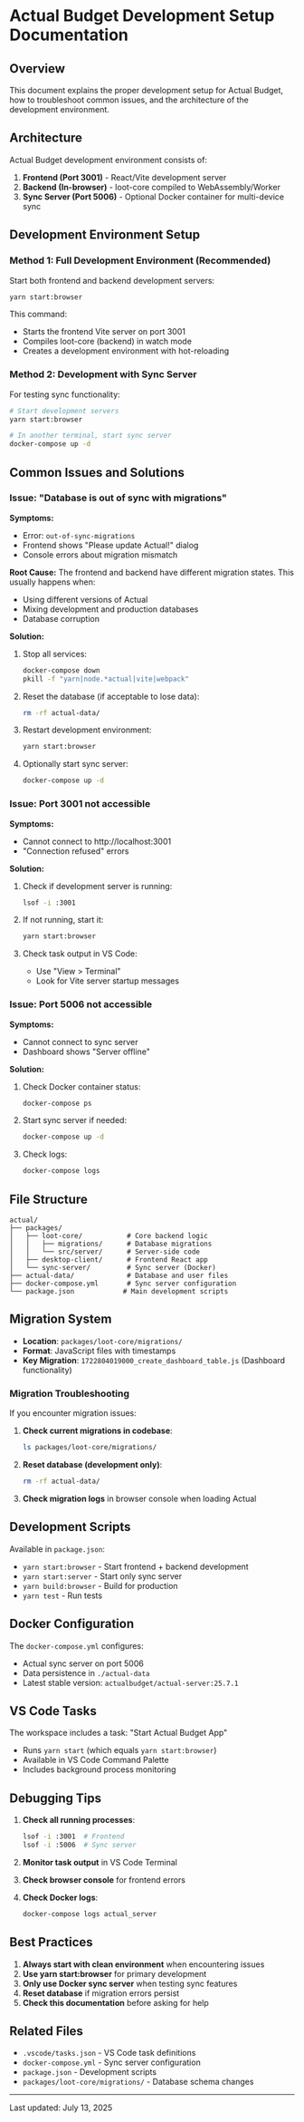 # Actual Budget Development Setup Documentation

## Overview
This document explains the proper development setup for Actual Budget, how to troubleshoot common issues, and the architecture of the development environment.

## Architecture

Actual Budget development environment consists of:

1. **Frontend (Port 3001)** - React/Vite development server
2. **Backend (In-browser)** - loot-core compiled to WebAssembly/Worker
3. **Sync Server (Port 5006)** - Optional Docker container for multi-device sync

## Development Environment Setup

### Method 1: Full Development Environment (Recommended)

Start both frontend and backend development servers:

```bash
yarn start:browser
```

This command:
- Starts the frontend Vite server on port 3001
- Compiles loot-core (backend) in watch mode
- Creates a development environment with hot-reloading

### Method 2: Development with Sync Server

For testing sync functionality:

```bash
# Start development servers
yarn start:browser

# In another terminal, start sync server
docker-compose up -d
```

## Common Issues and Solutions

### Issue: "Database is out of sync with migrations"

**Symptoms:**
- Error: `out-of-sync-migrations`
- Frontend shows "Please update Actual!" dialog
- Console errors about migration mismatch

**Root Cause:**
The frontend and backend have different migration states. This usually happens when:
- Using different versions of Actual
- Mixing development and production databases
- Database corruption

**Solution:**
1. Stop all services:
   ```bash
   docker-compose down
   pkill -f "yarn|node.*actual|vite|webpack"
   ```

2. Reset the database (if acceptable to lose data):
   ```bash
   rm -rf actual-data/
   ```

3. Restart development environment:
   ```bash
   yarn start:browser
   ```

4. Optionally start sync server:
   ```bash
   docker-compose up -d
   ```

### Issue: Port 3001 not accessible

**Symptoms:**
- Cannot connect to http://localhost:3001
- "Connection refused" errors

**Solution:**
1. Check if development server is running:
   ```bash
   lsof -i :3001
   ```

2. If not running, start it:
   ```bash
   yarn start:browser
   ```

3. Check task output in VS Code:
   - Use "View > Terminal" 
   - Look for Vite server startup messages

### Issue: Port 5006 not accessible

**Symptoms:**
- Cannot connect to sync server
- Dashboard shows "Server offline"

**Solution:**
1. Check Docker container status:
   ```bash
   docker-compose ps
   ```

2. Start sync server if needed:
   ```bash
   docker-compose up -d
   ```

3. Check logs:
   ```bash
   docker-compose logs
   ```

## File Structure

```
actual/
├── packages/
│   ├── loot-core/           # Core backend logic
│   │   ├── migrations/      # Database migrations
│   │   └── src/server/      # Server-side code
│   ├── desktop-client/      # Frontend React app
│   └── sync-server/         # Sync server (Docker)
├── actual-data/             # Database and user files
├── docker-compose.yml       # Sync server configuration
└── package.json            # Main development scripts
```

## Migration System

- **Location**: `packages/loot-core/migrations/`
- **Format**: JavaScript files with timestamps
- **Key Migration**: `1722804019000_create_dashboard_table.js` (Dashboard functionality)

### Migration Troubleshooting

If you encounter migration issues:

1. **Check current migrations in codebase**:
   ```bash
   ls packages/loot-core/migrations/
   ```

2. **Reset database (development only)**:
   ```bash
   rm -rf actual-data/
   ```

3. **Check migration logs** in browser console when loading Actual

## Development Scripts

Available in `package.json`:

- `yarn start:browser` - Start frontend + backend development
- `yarn start:server` - Start only sync server
- `yarn build:browser` - Build for production
- `yarn test` - Run tests

## Docker Configuration

The `docker-compose.yml` configures:
- Actual sync server on port 5006
- Data persistence in `./actual-data`
- Latest stable version: `actualbudget/actual-server:25.7.1`

## VS Code Tasks

The workspace includes a task: "Start Actual Budget App"
- Runs `yarn start` (which equals `yarn start:browser`)
- Available in VS Code Command Palette
- Includes background process monitoring

## Debugging Tips

1. **Check all running processes**:
   ```bash
   lsof -i :3001  # Frontend
   lsof -i :5006  # Sync server
   ```

2. **Monitor task output** in VS Code Terminal

3. **Check browser console** for frontend errors

4. **Check Docker logs**:
   ```bash
   docker-compose logs actual_server
   ```

## Best Practices

1. **Always start with clean environment** when encountering issues
2. **Use yarn start:browser** for primary development
3. **Only use Docker sync server** when testing sync features
4. **Reset database** if migration errors persist
5. **Check this documentation** before asking for help

## Related Files

- `.vscode/tasks.json` - VS Code task definitions
- `docker-compose.yml` - Sync server configuration
- `package.json` - Development scripts
- `packages/loot-core/migrations/` - Database schema changes

---

Last updated: July 13, 2025
